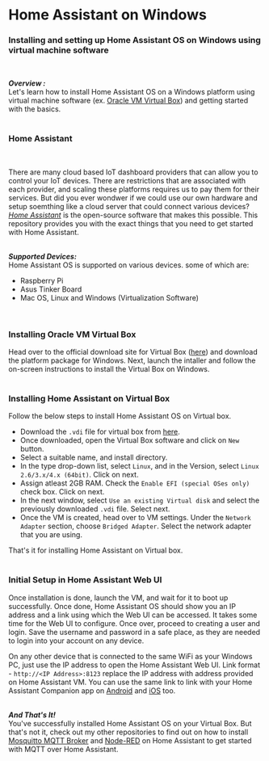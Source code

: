 # Home Assistant on Windows  
### Installing and setting up Home Assistant OS on Windows using virtual machine software  
<br/>
  
***Overview :***  <br/>
Let's learn how to install Home Assistant OS on a Windows platform using virtual machine software (ex. [Oracle VM Virtual Box](https://www.virtualbox.org/)) and getting started with the basics.  
<br/>    
  
### Home Assistant  
<br/>
  
There are many cloud based IoT dashboard providers that can allow you to control your IoT devices. There are restrictions that are associated with each provider, and scaling these platforms requires us to pay them for their services. But did you ever wondwer if we could use our own hardware and setup soemthing like a cloud server that could connect various devices? *[Home Assistant](https://www.home-assistant.io/)* is the open-source software that makes this possible. This repository provides you with the exact things that you need to get started with Home Assistant.  
<br/>  

***Supported Devices:***  
Home Assistant OS is supported on various devices. some of which are:  
- Raspberry Pi
- Asus Tinker Board
- Mac OS, Linux and Windows (Virtualization Software)  
 <br/> 
  
### Installing Oracle VM Virtual Box  
Head over to the official download site for Virtual Box ([here](https://www.virtualbox.org/wiki/Downloads)) and download the platform package for Windows. Next, launch the intaller and follow the on-screen instructions to install the Virtual Box on Windows.  
<br/>  
  
### Installing Home Assistant on Virtual Box  
Follow the below steps to install Home Assistant OS on Virtual box.  
- Download the `.vdi` file for virtual box from [here](https://www.home-assistant.io/installation/windows).
- Once downloaded, open the Virtual Box software and click on `New` button.
- Select a suitable name, and install directory. 
- In the type drop-down list, select `Linux`, and in the Version, select `Linux 2.6/3.x/4.x (64bit)`. Click on next.
- Assign atleast 2GB RAM. Check the `Enable EFI (special OSes only)` check box. Click on next.
- In the next window, select `Use an existing Virtual disk` and select the previously downloaded `.vdi` file. Select next.
- Once the VM is created, head over to VM settings. Under the `Network Adapter` section, choose `Bridged Adapter`. Select the network adapter that you are using.
  
That's it for installing Home Assistant on Virtual box.  
<br/>  
  
### Initial Setup in Home Assistant Web UI  
Once installation is done, launch the VM, and wait for it to boot up successfully. Once done, Home Assistant OS should show you an IP address and a link using which the Web UI can be accessed. It takes some time for the Web UI to configure. Once over, proceed to creating a user and login. Save the username and password in a safe place, as they are needed to login into your account on any device.  
  
On any other device that is connected to the same WiFi as your Windows PC, just use the IP address to open the Home Assistant Web UI. Link format - `http://<IP Address>:8123` replace the IP address with address provided on Home Assistant VM. You can use the same link to link with your Home Assistant Companion app on [Android](https://play.google.com/store/apps/details?id=io.homeassistant.companion.android&hl=en_IN&gl=US) and [iOS](https://apps.apple.com/us/app/home-assistant/id1099568401) too.  
<br/>  
  
***And That's It!***  
You've successfully installed Home Assistant OS on your Virtual Box. But that's not it, check out my other repositories to find out on how to install [Mosquitto MQTT Broker](https://github.com/Bharadwaj-R/Mosquitto-MQTT-on-Home-Assistant) and [Node-RED](https://github.com/Bharadwaj-R/Node-RED-and-Home-Assistant) on Home Assistant to get started with MQTT over Home Assistant.
